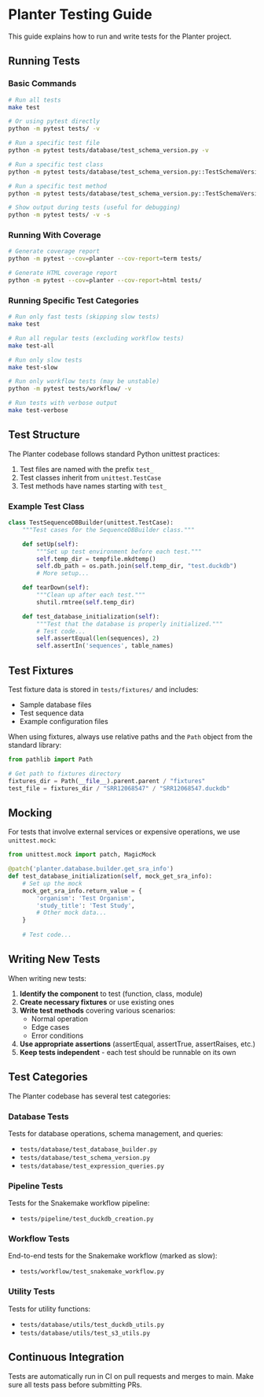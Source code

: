 # Planter Testing Guide

This guide explains how to run and write tests for the Planter project.

## Running Tests

### Basic Commands

```bash
# Run all tests
make test

# Or using pytest directly
python -m pytest tests/ -v

# Run a specific test file
python -m pytest tests/database/test_schema_version.py -v

# Run a specific test class
python -m pytest tests/database/test_schema_version.py::TestSchemaVersion -v

# Run a specific test method
python -m pytest tests/database/test_schema_version.py::TestSchemaVersion::test_get_db_schema_version -v

# Show output during tests (useful for debugging)
python -m pytest tests/ -v -s
```

### Running With Coverage

```bash
# Generate coverage report
python -m pytest --cov=planter --cov-report=term tests/

# Generate HTML coverage report
python -m pytest --cov=planter --cov-report=html tests/
```

### Running Specific Test Categories

```bash
# Run only fast tests (skipping slow tests)
make test

# Run all regular tests (excluding workflow tests)
make test-all

# Run only slow tests
make test-slow

# Run only workflow tests (may be unstable)
python -m pytest tests/workflow/ -v

# Run tests with verbose output
make test-verbose
```

## Test Structure

The Planter codebase follows standard Python unittest practices:

1. Test files are named with the prefix `test_`
2. Test classes inherit from `unittest.TestCase`
3. Test methods have names starting with `test_`

### Example Test Class

```python
class TestSequenceDBBuilder(unittest.TestCase):
    """Test cases for the SequenceDBBuilder class."""

    def setUp(self):
        """Set up test environment before each test."""
        self.temp_dir = tempfile.mkdtemp()
        self.db_path = os.path.join(self.temp_dir, "test.duckdb")
        # More setup...

    def tearDown(self):
        """Clean up after each test."""
        shutil.rmtree(self.temp_dir)

    def test_database_initialization(self):
        """Test that the database is properly initialized."""
        # Test code...
        self.assertEqual(len(sequences), 2)
        self.assertIn('sequences', table_names)
```

## Test Fixtures

Test fixture data is stored in `tests/fixtures/` and includes:

- Sample database files
- Test sequence data
- Example configuration files

When using fixtures, always use relative paths and the `Path` object from the standard library:

```python
from pathlib import Path

# Get path to fixtures directory
fixtures_dir = Path(__file__).parent.parent / "fixtures"
test_file = fixtures_dir / "SRR12068547" / "SRR12068547.duckdb"
```

## Mocking

For tests that involve external services or expensive operations, we use `unittest.mock`:

```python
from unittest.mock import patch, MagicMock

@patch('planter.database.builder.get_sra_info')
def test_database_initialization(self, mock_get_sra_info):
    # Set up the mock
    mock_get_sra_info.return_value = {
        'organism': 'Test Organism',
        'study_title': 'Test Study',
        # Other mock data...
    }
    
    # Test code...
```

## Writing New Tests

When writing new tests:

1. **Identify the component** to test (function, class, module)
2. **Create necessary fixtures** or use existing ones
3. **Write test methods** covering various scenarios:
   - Normal operation
   - Edge cases
   - Error conditions
4. **Use appropriate assertions** (assertEqual, assertTrue, assertRaises, etc.)
5. **Keep tests independent** - each test should be runnable on its own

## Test Categories

The Planter codebase has several test categories:

### Database Tests

Tests for database operations, schema management, and queries:
- `tests/database/test_database_builder.py`
- `tests/database/test_schema_version.py`
- `tests/database/test_expression_queries.py`

### Pipeline Tests

Tests for the Snakemake workflow pipeline:
- `tests/pipeline/test_duckdb_creation.py`

### Workflow Tests

End-to-end tests for the Snakemake workflow (marked as slow):
- `tests/workflow/test_snakemake_workflow.py`

### Utility Tests

Tests for utility functions:
- `tests/database/utils/test_duckdb_utils.py`
- `tests/database/utils/test_s3_utils.py`

## Continuous Integration

Tests are automatically run in CI on pull requests and merges to main. Make sure all tests pass before submitting PRs.